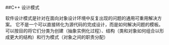 ##C++ 设计模式

软件设计模式是针对在面向对象设计环境中反复出现的问题的通用可重用解决方案。
它不是一个可以直接转化为源代码的完成设计，而是如何解决问题的模板。
可以按目的将它们分类为创建（抽象实例化过程）、结构（类和对象如何组合以形成更大的结构）和行为模式（对象之间的职责分配）

